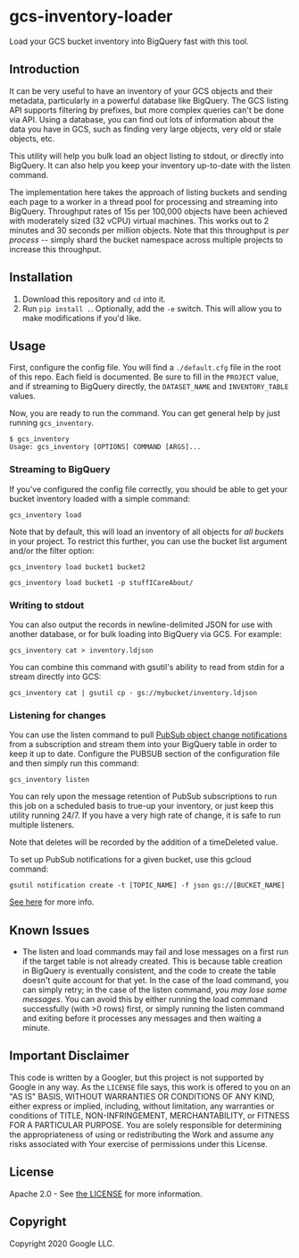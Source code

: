 # gcs-inventory-loader

Load your GCS bucket inventory into BigQuery fast with this tool.

## Introduction

It can be very useful to have an inventory of your GCS objects and their metadata, particularly in a powerful database like BigQuery. The GCS listing API supports filtering by prefixes, but more complex queries can't be done via API. Using a database, you can find out lots of information about the data you have in GCS, such as finding very large objects, very old or stale objects, etc.

This utility will help you bulk load an object listing to stdout, or directly into BigQuery. It can also help you keep your inventory up-to-date with the listen command.

The implementation here takes the approach of listing buckets and sending each page to a worker in a thread pool for processing and streaming into BigQuery. Throughput rates of 15s per 100,000 objects have been achieved with moderately sized (32 vCPU) virtual machines. This works out to 2 minutes and 30 seconds per million objects. Note that this throughput is _per process_ -- simply shard the bucket namespace across multiple projects to increase this throughput.

## Installation

  1) Download this repository and `cd` into it.
  2) Run `pip install .`. Optionally, add the `-e` switch. This will allow you to make modifications if you'd like.

## Usage

First, configure the config file. You will find a `./default.cfg` file in the root of this repo. Each field is documented. Be sure to fill in the `PROJECT` value, and if streaming to BigQuery directly, the `DATASET_NAME` and `INVENTORY_TABLE` values.

Now, you are ready to run the command. You can get general help by just running `gcs_inventory`.

``` shell
$ gcs_inventory
Usage: gcs_inventory [OPTIONS] COMMAND [ARGS]...
```

### Streaming to BigQuery

If you've configured the config file correctly, you should be able to get your bucket inventory loaded with a simple command:

``` shell
gcs_inventory load
```

Note that by default, this will load an inventory of all objects for _all buckets_ in your project. To restrict this further, you can use the bucket list argument and/or the filter option:

``` shell
gcs_inventory load bucket1 bucket2
```

``` shell
gcs_inventory load bucket1 -p stuffICareAbout/
```

### Writing to stdout

You can also output the records in newline-delimited JSON for use with another database, or for bulk loading into BigQuery via GCS. For example:

``` shell
gcs_inventory cat > inventory.ldjson
```

You can combine this command with gsutil's ability to read from stdin for a stream directly into GCS:

``` shell
gcs_inventory cat | gsutil cp - gs://mybucket/inventory.ldjson
```

### Listening for changes

You can use the listen command to pull [PubSub object change notifications](https://cloud.google.com/storage/docs/pubsub-notifications)
from a subscription and stream them into your BigQuery table in order to keep it up to date. Configure the PUBSUB section of the
configuration file and then simply run this command:

```shell
gcs_inventory listen
```

You can rely upon the message retention of PubSub subscriptions to run this job on a scheduled basis to true-up your inventory, or just keep this utility running 24/7. If you have a very high rate of change, it is safe to run multiple listeners.

Note that deletes will be recorded by the addition of a timeDeleted value.

To set up PubSub notifications for a given bucket, use this gcloud command:

```shell
gsutil notification create -t [TOPIC_NAME] -f json gs://[BUCKET_NAME]
```

[See here](https://cloud.google.com/storage/docs/reporting-changes) for more info.

## Known Issues

- The listen and load commands may fail and lose messages on a first run if the target table is not already created. This is because table creation in BigQuery is eventually consistent, and the code to create the table doesn't quite account for that yet. In the case of the load command, you can simply retry; in the case of the listen command, *you may lose some messages*. You can avoid this by either running the load command successfully (with >0 rows) first, or simply running the listen command and exiting before it processes any messages and then waiting a minute.

## Important Disclaimer

This code is written by a Googler, but this project is not supported by Google in any way. As the `LICENSE` file says, this work is offered to you on an "AS IS" BASIS, WITHOUT WARRANTIES OR CONDITIONS OF ANY KIND, either express or implied, including, without limitation, any warranties or conditions of TITLE, NON-INFRINGEMENT, MERCHANTABILITY, or FITNESS FOR A PARTICULAR PURPOSE. You are solely responsible for determining the appropriateness of using or redistributing the Work and assume any risks associated with Your exercise of permissions under this License.

## License

Apache 2.0 - See [the LICENSE](/LICENSE) for more information.

## Copyright

Copyright 2020 Google LLC.

